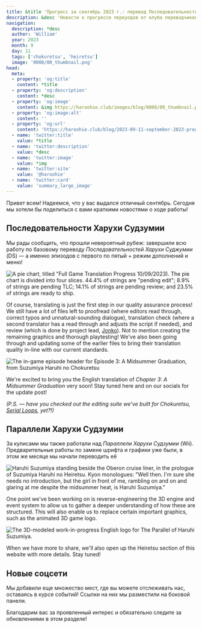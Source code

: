 ```yaml
---
title: &title 'Прогресс за сентябрь 2023 г.: перевод Последовательностей завершён, прогресс в переводе Параллелей и многое другое'
description: &desc 'Новости о прогрессе переуодов от клуба переводчиков Haroohie'
navigation:
  description: *desc
  author: 'William'
  year: 2023
  month: 9
  day: 11
  tags: ['chokuretsu', 'heiretsu']
  image: '0008/00_thumbnail.png'
head:
  meta:
  - property: 'og:title'
    content: *title
  - property: 'og:description'
    content: *desc
  - property: 'og:image'
    content: &img https://haroohie.club/images/blog/0008/00_thumbnail.png
  - property: 'og:image:alt'
    content: ''
  - property: 'og:url'
    content: 'https://haroohie.club/blog/2023-09-11-september-2023-progress-update'
  - name: 'twitter:title'
    value: *title
  - name: 'twitter:description'
    value: *desc
  - name: 'twitter:image'
    value: *img
  - name: 'twitter:site'
    value: '@haroohie'
  - name: 'twitter:card'
    value: 'summary_large_image'
---
```


Привет всем! Надеемся, что у вас выдался отличный сентябрь. Сегодня мы хотели бы поделиться с вами краткими новостями о ходе работы!

## Последовательности Харухи Судзумии
Мы рады сообщить, что прошли невероятный рубеж: завершили всю работу по базовому переводу *Последовательностей Харухи Суджумии* (DS) &mdash; а именно эпизодов с первого по пятый + режим дополнений и меню!

![A pie chart, titled "Full Game Translation Progress 10/09/2023). The pie chart is divided into four slices. 44.4% of strings are "pending edit"; 8.9% of strings are pending TLC; 14.1% of strings are pending review; and 23.5% of strings are ready to ship.](/images/blog/0008/01_translation_progress_chart.png)

Of course, translating is just the first step in our quality assurance process! We still have a lot of files left to proofread (where editors read through, correct typos and unnatural-sounding dialogue), translation check (where a second translator has a read through and adjusts the script if needed), and review (which is done by project lead, [Jonko](/author/jonko)). Not to mention creating the remaining graphics and thorough playtesting! We've also been going through and updating some of the earlier files to bring their translation quality in-line with our current standards.

![The in-game episode header for Episode 3: A Midsummer Graduation, from Suzumiya Haruhi no Chokuretsu](/images/blog/0008/03_midsummer_graduation_ceremony_header.png)

We're excited to bring you the English translation of *Chapter 3: A Midsummer Graduation* very soon! Stay tuned here and on our socials for the update post!

*(P.S. &mdash; have you checked out the editing suite we've built for Chokuretsu, [Serial Loops](/chokuretsu/serial-loops/), yet?!)*

## Параллели Харухи Судзумии
За кулисами мы также работали над *Параллели Харухи Судзумии* (Wii). Предварительные работы по замене шрифта и графики уже были, в этом же месяце мы начали переводить её

![Haruhi Suzumiya standing beside the Oberon cruise liner, in the prologue of Suzumiya Haruhi no Heiretsu. Kyon monologues: "Well then. I'm sure she needs no introduction, but the girl in front of me, rambling on and on and glaring at me despite the midsummer heat, is Haruhi Suzumiya."](/images/blog/0008/02_heiretsu_early_haruhi.png)

One point we've been working on is reverse-engineering the 3D engine and event system to allow us to gather a deeper understanding of how these are structured. This will also enable us to replace certain important graphics, such as the animated 3D game logo.

![The 3D-modeled work-in-progress English logo for The Parallel of Haruhi Suzumiya.](/images/blog/0008/04_heretsu_logo.gif)

When we have more to share, we'll also open up the Heiretsu section of this website with more details. Stay tuned!

## Новые соцсети
Мы добавили еще множество мест, где вы можете отслеживать нас, оставаясь в курсе событий! Ссылки на них мы разместили на боковой панели.

Благодарим вас за проявленный интерес и обязательно следите за обновлениями в этом разделе!